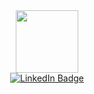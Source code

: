 <div id="header" align="center">
  <img src="https://media.giphy.com/media/M9gbBd9nbDrOTu1Mqx/giphy.gif" width="100"/>
  
</div>
<div id="badges" align="center">
  <a href="https://www.linkedin.com/in/lokerz/">
    <img src="https://img.shields.io/badge/LinkedIn-blue?logo=linkedin&logoColor=white&style=for-the-badge" alt="LinkedIn Badge"/>
 </a>  
  
</div>
<div align="center">
  <img src="https://komarev.com/ghpvc/?username=lokers23&style=flat-square&color=blue" alt=""/>
</div>
